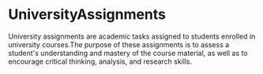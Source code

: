 # UniversityAssignments
University assignments are academic tasks assigned to students enrolled in university courses.The purpose of these assignments is to assess a student's understanding and mastery of the course material, as well as to encourage critical thinking, analysis, and research skills.
